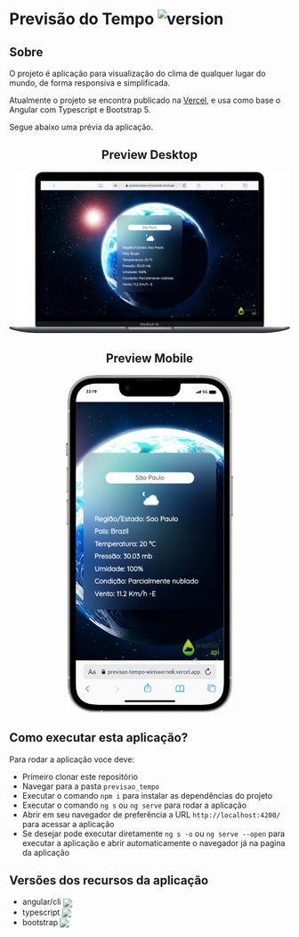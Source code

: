 # Previsão do Tempo ![version](https://img.shields.io/badge/version-1.0.0-blue)

## Sobre

O projeto é aplicação para visualização do clima de qualquer lugar do mundo, de forma responsiva e simplificada.

Atualmente o projeto se encontra publicado na [Vercel](https://previsao-tempo-wiriswernek.vercel.app), e usa como base o Angular com Typescript e Bootstrap 5.

Segue abaixo uma prévia da aplicação.

<h2 align="center">Preview Desktop</h2>
<div align="center">
	<img width="800" src="./docs/images/macbook.png">
</div>

<h2 align="center">Preview Mobile</h2>
<div align="center">
	<img width="300" src="./docs/images/mobile.png">
</div>


## Como executar esta aplicação?

Para rodar a aplicação voce deve:
- Primeiro clonar este repositório
- Navegar para a pasta `previsao_tempo`
- Executar o comando `npm i` para instalar as dependências do projeto
- Executar o comando `ng s` ou `ng serve` para rodar a aplicação
- Abrir em seu navegador de preferência a URL `http://localhost:4200/` para acessar a aplicação
- Se desejar pode executar diretamente `ng s -o` ou `ng serve --open` para executar a aplicação e abrir automaticamente o navegador já na pagina da aplicação


## Versões dos recursos da aplicação
- angular/cli <img style="vertical-align: middle;" src="https://img.shields.io/badge/version-15.1.6-blue"/>
- typescript <img style="vertical-align: middle;" src="https://img.shields.io/badge/version-4.9.5-blue"/>
- bootstrap <img style="vertical-align: middle;" src="https://img.shields.io/badge/version-5.3.1-blue"/>

